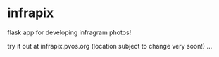 infrapix
==================

flask app for developing infragram photos!

try it out at infrapix.pvos.org (location subject to change very soon!) ...




